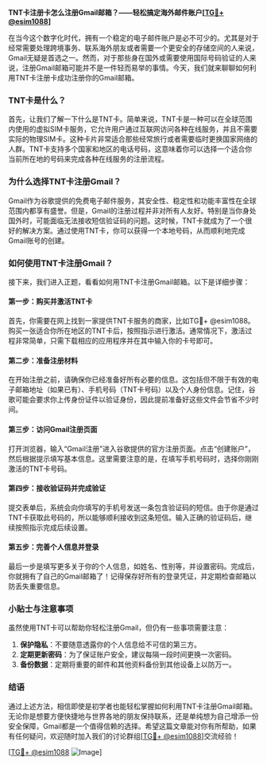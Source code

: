 **TNT卡注册卡怎么注册Gmail邮箱？——轻松搞定海外邮件账户[[TG💪+ @esim1088](https://t.me/s/esim1088)]**

在当今这个数字化时代，拥有一个稳定的电子邮件账户是必不可少的。尤其是对于经常需要处理跨境事务、联系海外朋友或者需要一个更安全的存储空间的人来说，Gmail无疑是首选之一。然而，对于那些身在国外或需要使用国际号码验证的人来说，注册Gmail邮箱可能并不是一件轻而易举的事情。今天，我们就来聊聊如何利用TNT卡注册卡成功注册你的Gmail邮箱。

### TNT卡是什么？

首先，让我们了解一下什么是TNT卡。简单来说，TNT卡是一种可以在全球范围内使用的虚拟SIM卡服务，它允许用户通过互联网访问各种在线服务，并且不需要实际的物理SIM卡。这种卡片非常适合那些经常旅行或者需要临时更换国家网络的人群。TNT卡支持多个国家和地区的电话号码，这意味着你可以选择一个适合你当前所在地的号码来完成各种在线服务的注册流程。

### 为什么选择TNT卡注册Gmail？

Gmail作为谷歌提供的免费电子邮件服务，其安全性、稳定性和功能丰富性在全球范围内都享有盛誉。但是，Gmail的注册过程并非对所有人友好。特别是当你身处国外时，可能面临无法接收短信验证码的问题。这时候，TNT卡就成为了一个很好的解决方案。通过使用TNT卡，你可以获得一个本地号码，从而顺利地完成Gmail账号的创建。

### 如何使用TNT卡注册Gmail？

接下来，我们进入正题，看看如何用TNT卡注册Gmail邮箱。以下是详细步骤：

#### 第一步：购买并激活TNT卡

首先，你需要在网上找到一家提供TNT卡服务的商家，比如TG💪+ @esim1088。购买一张适合你所在地区的TNT卡后，按照指示进行激活。通常情况下，激活过程非常简单，只需下载相应的应用程序并在其中输入你的卡号即可。

#### 第二步：准备注册材料

在开始注册之前，请确保你已经准备好所有必要的信息。这包括但不限于有效的电子邮箱地址（如果已有）、手机号码（TNT卡号码）以及个人身份信息。记住，谷歌可能会要求你上传身份证件以验证身份，因此提前准备好这些文件会节省不少时间。

#### 第三步：访问Gmail注册页面

打开浏览器，输入“Gmail注册”进入谷歌提供的官方注册页面。点击“创建账户”，然后根据提示填写基本信息。这里需要注意的是，在填写手机号码时，选择你刚刚激活的TNT卡号码。

#### 第四步：接收验证码并完成验证

提交表单后，系统会向你填写的手机号发送一条包含验证码的短信。由于你是通过TNT卡获取此号码的，所以能够顺利接收到这条短信。输入正确的验证码后，继续按照指示完成后续设置。

#### 第五步：完善个人信息并登录

最后一步是填写更多关于你的个人信息，如姓名、性别等，并设置密码。完成后，你就拥有了自己的Gmail邮箱了！记得保存好所有的登录凭证，并定期检查邮箱以防丢失重要信息。

### 小贴士与注意事项

虽然使用TNT卡可以帮助你轻松注册Gmail，但仍有一些事项需要注意：

1. **保护隐私**：不要随意透露你的个人信息给不可信的第三方。
2. **定期更新密码**：为了保证账户安全，建议每隔一段时间更换一次密码。
3. **备份数据**：定期将重要的邮件和其他资料备份到其他设备上以防万一。

### 结语

通过上述方法，相信即使是初学者也能轻松掌握如何利用TNT卡注册Gmail邮箱。无论你是想要方便快捷地与世界各地的朋友保持联系，还是单纯想为自己增添一份安全保障，Gmail都是一个值得信赖的选择。希望这篇文章能对你有所帮助，如果有任何疑问，欢迎随时加入我们的讨论群组[[TG💪+ @esim1088](https://t.me/s/esim1088)]交流经验！

[[TG💪+ @esim1088](https://t.me/s/esim1088) ![Image](https://i.postimg.cc/4NQfJmqS/Snipaste-2025-05-13-00-14-12.png)]